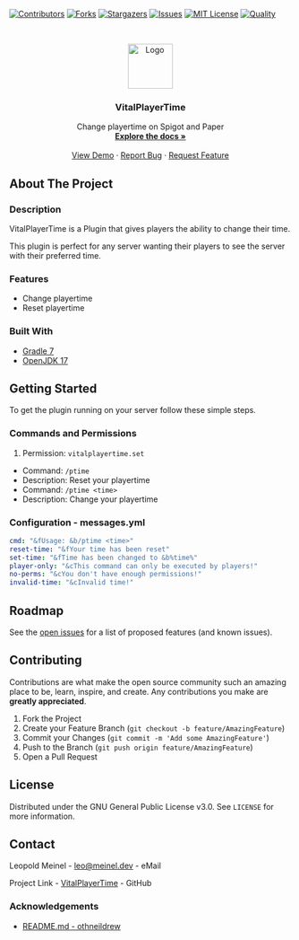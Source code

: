 <!-- PROJECT SHIELDS -->

[![Contributors][contributors-shield]][contributors-url]
[![Forks][forks-shield]][forks-url]
[![Stargazers][stars-shield]][stars-url]
[![Issues][issues-shield]][issues-url]
[![MIT License][license-shield]][license-url]
[![Quality][quality-shield]][quality-url]

<!-- PROJECT LOGO -->
<!--suppress ALL -->
<br />
<p align="center">
  <a href="https://github.com/LeoMeinel/VitalPlayerTime">
    <img src="images/logo.png" alt="Logo" width="80" height="80">
  </a>

<h3 align="center">VitalPlayerTime</h3>

  <p align="center">
    Change playertime on Spigot and Paper
    <br />
    <a href="https://github.com/LeoMeinel/VitalPlayerTime"><strong>Explore the docs »</strong></a>
    <br />
    <br />
    <a href="https://github.com/LeoMeinel/VitalPlayerTime">View Demo</a>
    ·
    <a href="https://github.com/LeoMeinel/VitalPlayerTime/issues">Report Bug</a>
    ·
    <a href="https://github.com/LeoMeinel/VitalPlayerTime/issues">Request Feature</a>
  </p>

<!-- ABOUT THE PROJECT -->

## About The Project

### Description

VitalPlayerTime is a Plugin that gives players the ability to change their time.

This plugin is perfect for any server wanting their players to see the server with their preferred time.

### Features

- Change playertime
- Reset playertime

### Built With

- [Gradle 7](https://docs.gradle.org/7.5.1/release-notes.html)
- [OpenJDK 17](https://openjdk.java.net/projects/jdk/17/)

<!-- GETTING STARTED -->

## Getting Started

To get the plugin running on your server follow these simple steps.

### Commands and Permissions

1. Permission: `vitalplayertime.set`

- Command: `/ptime`
- Description: Reset your playertime
- Command: `/ptime <time>`
- Description: Change your playertime

### Configuration - messages.yml

```yaml
cmd: "&fUsage: &b/ptime <time>"
reset-time: "&fYour time has been reset"
set-time: "&fTime has been changed to &b%time%"
player-only: "&cThis command can only be executed by players!"
no-perms: "&cYou don't have enough permissions!"
invalid-time: "&cInvalid time!"
```

<!-- ROADMAP -->

## Roadmap

See the [open issues](https://github.com/LeoMeinel/VitalPlayerTime/issues) for a list of proposed features (and
known issues).

<!-- CONTRIBUTING -->

## Contributing

Contributions are what make the open source community such an amazing place to be, learn, inspire, and create. Any
contributions you make are **greatly appreciated**.

1. Fork the Project
2. Create your Feature Branch (`git checkout -b feature/AmazingFeature`)
3. Commit your Changes (`git commit -m 'Add some AmazingFeature'`)
4. Push to the Branch (`git push origin feature/AmazingFeature`)
5. Open a Pull Request

<!-- LICENSE -->

## License

Distributed under the GNU General Public License v3.0. See `LICENSE` for more information.

<!-- CONTACT -->

## Contact

Leopold Meinel - [leo@meinel.dev](mailto:leo@meinel.dev) - eMail

Project Link - [VitalPlayerTime](https://github.com/LeoMeinel/VitalPlayerTime) - GitHub

<!-- ACKNOWLEDGEMENTS -->

### Acknowledgements

- [README.md - othneildrew](https://github.com/othneildrew/Best-README-Template)

<!-- MARKDOWN LINKS & IMAGES -->

[contributors-shield]: https://img.shields.io/github/contributors-anon/LeoMeinel/VitalPlayerTime?style=for-the-badge
[contributors-url]: https://github.com/LeoMeinel/VitalPlayerTime/graphs/contributors
[forks-shield]: https://img.shields.io/github/forks/LeoMeinel/VitalPlayerTime?label=Forks&style=for-the-badge
[forks-url]: https://github.com/LeoMeinel/VitalPlayerTime/network/members
[stars-shield]: https://img.shields.io/github/stars/LeoMeinel/VitalPlayerTime?style=for-the-badge
[stars-url]: https://github.com/LeoMeinel/VitalPlayerTime/stargazers
[issues-shield]: https://img.shields.io/github/issues/LeoMeinel/VitalPlayerTime?style=for-the-badge
[issues-url]: https://github.com/LeoMeinel/VitalPlayerTime/issues
[license-shield]: https://img.shields.io/github/license/LeoMeinel/VitalPlayerTime?style=for-the-badge
[license-url]: https://github.com/LeoMeinel/VitalPlayerTime/blob/main/LICENSE
[quality-shield]: https://img.shields.io/codefactor/grade/github/LeoMeinel/VitalPlayerTime?style=for-the-badge
[quality-url]: https://www.codefactor.io/repository/github/LeoMeinel/VitalPlayerTime
